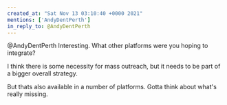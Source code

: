```yaml
---
created_at: "Sat Nov 13 03:10:40 +0000 2021"
mentions: ['AndyDentPerth']
in_reply_to: @AndyDentPerth
---
```


@AndyDentPerth Interesting. What other platforms were you hoping to integrate?

I think there is some necessity for mass outreach, but it needs to be part of a bigger overall strategy.

But thats also available in a number of platforms. Gotta think about what's really missing.